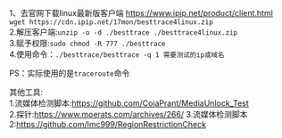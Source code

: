 1、去官网下载linux最新版客户端 https://www.ipip.net/product/client.html   
`wget https://cdn.ipip.net/17mon/besttrace4linux.zip`   
2.解压客户端:`unzip -o -d ./besttrace ./besttrace4linux.zip`   
3.赋予权限:`sudo chmod -R 777 ./besttrace`   
4.使用命令：`./besttrace/besttrace -q 1 需要测试的ip或域名`   

PS：实际使用的是`traceroute`命令

其他工具:   
1.流媒体检测脚本:https://github.com/CoiaPrant/MediaUnlock_Test   
2.探针:https://www.moerats.com/archives/266/
3.流媒体检测脚本2:https://github.com/lmc999/RegionRestrictionCheck
